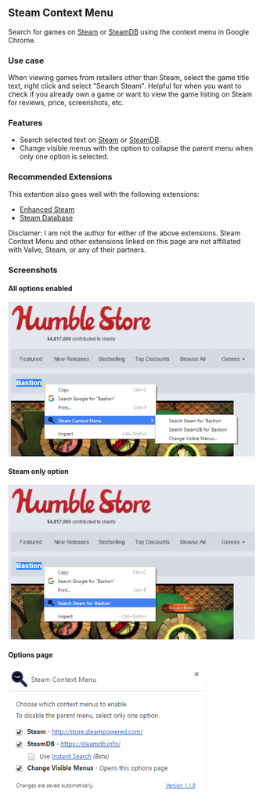 Steam Context Menu
------------------

Search for games on [Steam](http://store.steampowered.com/) or [SteamDB](https://steamdb.info/) using the context menu in Google Chrome.

### Use case
When viewing games from retailers other than Steam, select the game title text, right click and select "Search Steam".  Helpful for when you want to check if you already own a game or want to view the game listing on Steam for reviews, price, screenshots, etc.

### Features
* Search selected text on [Steam](http://store.steampowered.com/) or [SteamDB](https://steamdb.info/).
* Change visible menus with the option to collapse the parent menu when only one option is selected.

### Recommended Extensions
This extention also goes well with the following extensions:
* [Enhanced Steam](https://www.enhancedsteam.com/)
* [Steam Database](https://steamdb.info/extension/)

Disclamer: I am not the author for either of the above extensions.  Steam Context Menu and other extensions linked on this page are not affiliated with Valve, Steam, or any of their partners. 

### Screenshots
#### All options enabled
![](https://github.com/Skylark95/chrome-steam-context-menu/blob/steam-db/screenshots/screenshot_all.jpg)

#### Steam only option
![](https://github.com/Skylark95/chrome-steam-context-menu/blob/steam-db/screenshots/screenshot_steam.jpg)

#### Options page
![](https://github.com/Skylark95/chrome-steam-context-menu/blob/steam-db/screenshots/screenshot_options.jpg)
